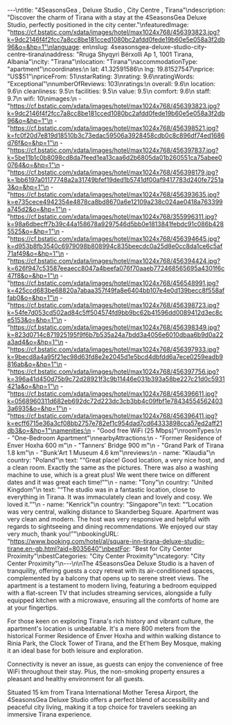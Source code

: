 ---\ntitle: "4SeasonsGea , Deluxe Studio , City Centre , Tirana"\ndescription: "Discover the charm of Tirana with a stay at the 4SeasonsGea Deluxe Studio, perfectly positioned in the city center."\nfeaturedImage: "https://cf.bstatic.com/xdata/images/hotel/max1024x768/456393823.jpg?k=9dc2146f4f2fcc7a8cc8be181cced1080bc2afdd0fede19b60e5e058a3f2db96&o=&hp=1"\nlanguage: en\nslug: 4seasonsgea-deluxe-studio-city-centre-tirana\naddress: "Rruga Shyqyri Bërxolli Ap 1, 1001 Tirana, Albania"\ncity: "Tirana"\nlocation: "Tirana"\naccommodationType: "apartment"\ncoordinates:\n  lat: 41.32591586\n  lng: 19.81527547\nprice: "US$51"\npriceFrom: 51\nstarRating: 3\nrating: 9.6\nratingWords: "Exceptional"\nnumberOfReviews: 103\nratings:\n  overall: 9.6\n  location: 9.6\n  cleanliness: 9.5\n  facilities: 9.5\n  value: 9.5\n  comfort: 9.6\n  staff: 9.7\n  wifi: 10\nimages:\n  - "https://cf.bstatic.com/xdata/images/hotel/max1024x768/456393823.jpg?k=9dc2146f4f2fcc7a8cc8be181cced1080bc2afdd0fede19b60e5e058a3f2db96&o=&hp=1"\n  - "https://cf.bstatic.com/xdata/images/hotel/max1024x768/456398521.jpg?k=fc0f20d7e819d18510b3c73edac59506a3928458cdb0c8c896df74ed1686d76f&o=&hp=1"\n  - "https://cf.bstatic.com/xdata/images/hotel/max1024x768/456397837.jpg?k=5be11b1c0b8098cd8da7feed1ea13caa6d2b6805da01b260551ca75abee00764&o=&hp=1"\n  - "https://cf.bstatic.com/xdata/images/hotel/max1024x768/456398179.jpg?k=1bb6197a01177748a2a31749bfef19ded1b5741df00af9417783d240fe7251a3&o=&hp=1"\n  - "https://cf.bstatic.com/xdata/images/hotel/max1024x768/456393635.jpg?k=e735cece4942354e4878ca8bd8670a6e12109a238c024ae0418a763399a745d2&o=&hp=1"\n  - "https://cf.bstatic.com/xdata/images/hotel/max1024x768/355996311.jpg?k=98a6dbecff7b39c44a158678a9297546d5bb0e1813841febdc91c086b4285525&o=&hp=1"\n  - "https://cf.bstatic.com/xdata/images/hotel/max1024x768/456394645.jpg?k=d953b8fb3540c6979098b808994c835beecdc0a25d8e0cc8da1ce6c5af71af49&o=&hp=1"\n  - "https://cf.bstatic.com/xdata/images/hotel/max1024x768/456394424.jpg?k=626f947c53587eeaecc8047a4beefa076f70aaeb772468565695a4301f6c47f8&o=&hp=1"\n  - "https://cf.bstatic.com/xdata/images/hotel/max1024x768/456548991.jpg?k=425ccd683be68820a7abaa357f49fa8e6404bb107e4e0d139becc8f558affab0&o=&hp=1"\n  - "https://cf.bstatic.com/xdata/images/hotel/max1024x768/456398723.jpg?k=54fe7d053cd502ad84c5ff504574fd9bb9bc62b41596dd0089412d3ec8ce5153&o=&hp=1"\n  - "https://cf.bstatic.com/xdata/images/hotel/max1024x768/456398349.jpg?k=823d0714c871925195f9f6b7b535a24a7bdd3a4056e6010dbaa6b9d0a22a3ad4&o=&hp=1"\n  - "https://cf.bstatic.com/xdata/images/hotel/max1024x768/456397933.jpg?k=9becd8a4a95f21ec98d63fd8e2e2045d1e5bcd4dbfdd6a7ece0259eadb9816ab&o=&hp=1"\n  - "https://cf.bstatic.com/xdata/images/hotel/max1024x768/456397756.jpg?k=396a41d450d75b9c72d28921f3c9b11446e031b393a58be227c21d0c5931421a&o=&hp=1"\n  - "https://cf.bstatic.com/xdata/images/hotel/max1024x768/456396611.jpg?k=0568960311d682eb692dc72d223dc3cb3bb4c09fbf1e784345545624033a6935&o=&hp=1"\n  - "https://cf.bstatic.com/xdata/images/hotel/max1024x768/456396411.jpg?k=ecff6715e36a3cf08bb2757e782ef1c954dad7cd64333898cca57ed2aff21db3&o=&hp=1"\namenities:\n  - "Good free WiFi (25 Mbps)"\nroomTypes:\n  - "One-Bedroom Apartment"\nnearbyAttractions:\n  - "Former Residence of Enver Hoxha 600 m"\n  - "Tanners' Bridge 900 m"\n  - "Grand Park of Tirana 1.8 km"\n  - "Bunk'Art 1 Museum 4.6 km"\nreviews:\n  - name: "Klaudia"\n    country: "Poland"\n    text: "“Great place! Good location, a very nice host, and a clean room. Exactly the same as the pictures. There was also a washing machine to use, which is a great plus! We went there twice on different dates and it was great each time!”"\n  - name: "Tony"\n    country: "United Kingdom"\n    text: "“The studio was in a fantastic location, close to everything in Tirana. It was immaculately clean and lovely and cosy. We loved it.”"\n  - name: "Kenrick"\n    country: "Singapore"\n    text: "“Location was very central, walking distance to Skanderbeg Square. Apartment was very clean and modern. The host was very responsive and helpful with regards to sightseeing and dining recommendations. We enjoyed our stay very much, thank you!”"\nbookingURL: "https://www.booking.com/hotel/al/square-inn-tirana-deluxe-studio-tirane.en-gb.html?aid=8035640"\nbestFor: "Best for City Center Proximity"\nbestCategories: "City Center Proximity"\ncategory: "City Center Proximity"\n---\n\nThe 4SeasonsGea Deluxe Studio is a haven of tranquility, offering guests a cozy retreat with its air-conditioned spaces, complemented by a balcony that opens up to serene street views. The apartment is a testament to modern living, featuring a bedroom equipped with a flat-screen TV that includes streaming services, alongside a fully equipped kitchen with a microwave, ensuring all the comforts of home are at your fingertips.

For those keen on exploring Tirana's rich history and vibrant culture, the apartment's location is unbeatable. It's a mere 800 meters from the historical Former Residence of Enver Hoxha and within walking distance to Rinia Park, the Clock Tower of Tirana, and the Et'hem Bey Mosque, making it an ideal base for both leisure and exploration.

Connectivity is never an issue, as guests can enjoy the convenience of free WiFi throughout their stay. Plus, the non-smoking property ensures a pleasant and healthy environment for all guests.

Situated 15 km from Tirana International Mother Teresa Airport, the 4SeasonsGea Deluxe Studio offers a perfect blend of accessibility and peaceful city living, making it a top choice for travelers seeking an immersive Tirana experience.